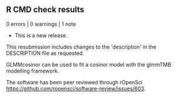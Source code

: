 ## R CMD check results

0 errors | 0 warnings | 1 note

* This is a new release.

This resubmission includes changes to the 'description' in the DESCRIPTION file
as requested.

GLMMcosinor can be used to fit a cosinor model with the glmmTMB modelling 
framework.

The software has been peer reviewed through rOpenSci
<https://github.com/ropensci/software-review/issues/603>.
